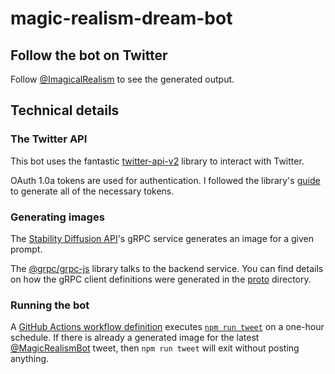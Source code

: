 # magic-realism-dream-bot

## Follow the bot on Twitter

Follow [@ImagicalRealism](https://twitter.com/ImagicalRealism) to see the generated output.

## Technical details

### The Twitter API

This bot uses the fantastic [twitter-api-v2](https://github.com/PLhery/node-twitter-api-v2) library to interact with Twitter.

OAuth 1.0a tokens are used for authentication. I followed the library's [guide](https://github.com/PLhery/node-twitter-api-v2/blob/master/doc/auth.md#user-wide-authentication-flow) to generate all of the necessary tokens.

### Generating images

The [Stability Diffusion API](https://github.com/Stability-AI/stability-sdk)'s gRPC service generates an image for a given prompt.

The [@grpc/grpc-js](https://www.npmjs.com/package/@grpc/grpc-js) library talks to the backend service. You can find details on how the gRPC client definitions were generated in the [proto](proto/) directory.

### Running the bot

A [GitHub Actions workflow definition](.github/workflows/tweet.yaml) executes [`npm run tweet`](package.json) on a one-hour schedule. If there is already a generated image for the latest [@MagicRealismBot](https://twitter.com/MagicRealismBot/) tweet, then `npm run tweet` will exit without posting anything.

